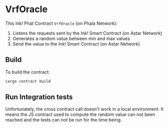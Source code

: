 # VrfOracle

This Ink! Phat Contract `VrfOracle` (on Phala Network):
1) Listens the requests sent by the Ink! Smart Contract (on Astar Network)
2) Generates a random value between min and max values
3) Send the value to the Ink! Smart Contract (on Astar Network)


## Build

To build the contract:

```bash
cargo contract build
```

## Run Integration tests

Unfortunately, the cross contract call doesn't work in a local environment. 
It means the JS contract used to compute the random value can not been reached and the tests can not be run for the time being.  
